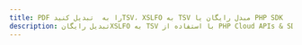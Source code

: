 ---title: PDF را به  تبدیل کنیدTSV، XSLFO به TSV مبدل رایگان یا PHP SDKdescription: تبدیل رایگانXSLFO به TSV با استفاده از PHP Cloud APIs & SDK همچنین اسناد PDF را در Cloud ایجاد، ویرایش و رندر کنید.---